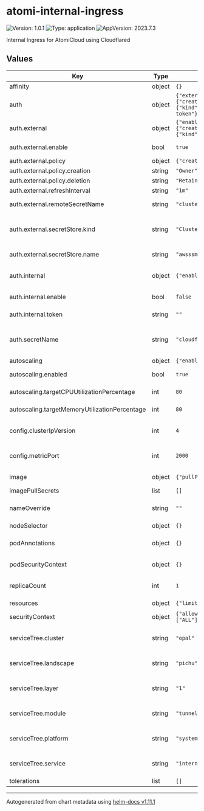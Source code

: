 # atomi-internal-ingress

![Version: 1.0.1](https://img.shields.io/badge/Version-1.0.1-informational?style=flat-square) ![Type: application](https://img.shields.io/badge/Type-application-informational?style=flat-square) ![AppVersion: 2023.7.3](https://img.shields.io/badge/AppVersion-2023.7.3-informational?style=flat-square)

Internal Ingress for AtomiCloud using Cloudflared

## Values

| Key | Type | Default | Description |
|-----|------|---------|-------------|
| affinity | object | `{}` | afinity |
| auth | object | `{"external":{"enable":true,"policy":{"creation":"Owner","deletion":"Retain"},"refreshInterval":"1m","remoteSecretName":"cluster/cloudflared/token","secretStore":{"kind":"ClusterSecretStore","name":"awsssm-store"}},"internal":{"enable":false,"token":""},"secretName":"cloudflare-tunnel-token"}` | Cloudflare Tunnel Token Mechanism |
| auth.external | object | `{"enable":true,"policy":{"creation":"Owner","deletion":"Retain"},"refreshInterval":"1m","remoteSecretName":"cluster/cloudflared/token","secretStore":{"kind":"ClusterSecretStore","name":"awsssm-store"}}` | Use external secret |
| auth.external.enable | bool | `true` | Enable the use of external secret |
| auth.external.policy | object | `{"creation":"Owner","deletion":"Retain"}` | Secret policy |
| auth.external.policy.creation | string | `"Owner"` | Creation policy |
| auth.external.policy.deletion | string | `"Retain"` | Deletion policy |
| auth.external.refreshInterval | string | `"1m"` | Refresh Rate |
| auth.external.remoteSecretName | string | `"cluster/cloudflared/token"` | Remote Secret Reference name |
| auth.external.secretStore.kind | string | `"ClusterSecretStore"` | Kind of the Secret Store: ClusterSecretStore or SecretStore |
| auth.external.secretStore.name | string | `"awsssm-store"` | Name of the Secret Store |
| auth.internal | object | `{"enable":false,"token":""}` | Secret directly inlined in value files |
| auth.internal.enable | bool | `false` | Use hard coded secret |
| auth.internal.token | string | `""` | Hard coded Cloudflare token |
| auth.secretName | string | `"cloudflare-tunnel-token"` | Secret Name that stores the Token with key TUNNEL_TOKEN |
| autoscaling | object | `{"enabled":true,"maxReplicas":3,"minReplicas":1,"targetCPUUtilizationPercentage":80,"targetMemoryUtilizationPercentage":80}` | Auto-scaling |
| autoscaling.enabled | bool | `true` | Enable or disable auto-scaling |
| autoscaling.targetCPUUtilizationPercentage | int | `80` | Target CPU Utilization |
| autoscaling.targetMemoryUtilizationPercentage | int | `80` | Target Memory Utilization |
| config.clusterIpVersion | int | `4` | target kubernetes cluster IP family. 4 or 6 |
| config.metricPort | int | `2000` | Ports which cloudflared listen to metrics on |
| image | object | `{"pullPolicy":"IfNotPresent","repository":"cloudflare/cloudflared"}` | Image configurations |
| imagePullSecrets | list | `[]` | Image pull secrets |
| nameOverride | string | `""` | Override name ( will change only the chart name) |
| nodeSelector | object | `{}` | node selectors |
| podAnnotations | object | `{}` | Additional Annotations to add to pods |
| podSecurityContext | object | `{}` | Security Context for Pods |
| replicaCount | int | `1` | Number of Replicas, only if HPA is not enabled |
| resources | object | `{"limits":{"cpu":"50m","memory":"256Mi"},"requests":{"cpu":"15m","memory":"128Mi"}}` | resource limits |
| securityContext | object | `{"allowPrivilegeEscalation":false,"capabilities":{"drop":["ALL"]},"privileged":false,"readOnlyRootFilesystem":true,"runAsNonRoot":true,"runAsUser":10000}` | Generate security Context |
| serviceTree.cluster | string | `"opal"` | Cluster for AtomiCloud's Service Tree |
| serviceTree.landscape | string | `"pichu"` | L of LPSM of AtomiCloud Service Tree |
| serviceTree.layer | string | `"1"` | Layer for AtomiCloud's Service Tree |
| serviceTree.module | string | `"tunnel"` | M of LPSM for AtomiCloud's Service Tree |
| serviceTree.platform | string | `"systems"` | P of LPSM for AtomiCloud's Service Tree |
| serviceTree.service | string | `"internal-ingress"` | S of LPSM for AtomiCloud's Service Tree |
| tolerations | list | `[]` | toleration |

----------------------------------------------
Autogenerated from chart metadata using [helm-docs v1.11.1](https://github.com/norwoodj/helm-docs/releases/v1.11.1)